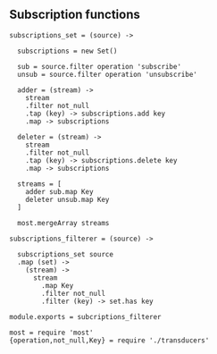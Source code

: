 Subscription functions
----------------------

    subscriptions_set = (source) ->

      subscriptions = new Set()

      sub = source.filter operation 'subscribe'
      unsub = source.filter operation 'unsubscribe'

      adder = (stream) ->
        stream
        .filter not_null
        .tap (key) -> subscriptions.add key
        .map -> subscriptions

      deleter = (stream) ->
        stream
        .filter not_null
        .tap (key) -> subscriptions.delete key
        .map -> subscriptions

      streams = [
        adder sub.map Key
        deleter unsub.map Key
      ]

      most.mergeArray streams

    subscriptions_filterer = (source) ->

      subscriptions_set source
      .map (set) ->
        (stream) ->
          stream
            .map Key
            .filter not_null
            .filter (key) -> set.has key

    module.exports = subcriptions_filterer

    most = require 'most'
    {operation,not_null,Key} = require './transducers'
